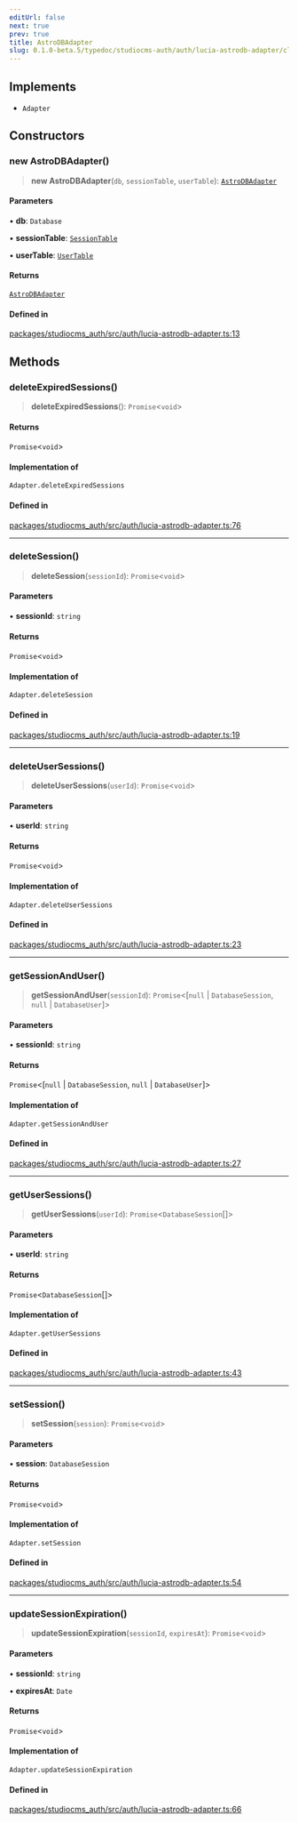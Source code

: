 ```yaml
---
editUrl: false
next: true
prev: true
title: AstroDBAdapter
slug: 0.1.0-beta.5/typedoc/studiocms-auth/auth/lucia-astrodb-adapter/classes/astrodbadapter
---
```


## Implements

* `Adapter`

## Constructors

### new AstroDBAdapter()

> **new AstroDBAdapter**(`db`, `sessionTable`, `userTable`): [`AstroDBAdapter`](/0.1.0-beta.5/typedoc/studiocms-auth/auth/lucia-astrodb-adapter/classes/astrodbadapter/)

#### Parameters

• **db**: `Database`

• **sessionTable**: [`SessionTable`](/0.1.0-beta.5/typedoc/studiocms-auth/auth/lucia-astrodb-adapter/type-aliases/sessiontable/)

• **userTable**: [`UserTable`](/0.1.0-beta.5/typedoc/studiocms-auth/auth/lucia-astrodb-adapter/type-aliases/usertable/)

#### Returns

[`AstroDBAdapter`](/0.1.0-beta.5/typedoc/studiocms-auth/auth/lucia-astrodb-adapter/classes/astrodbadapter/)

#### Defined in

[packages/studiocms\_auth/src/auth/lucia-astrodb-adapter.ts:13](https://github.com/astrolicious/studiocms/tree/main/packages/studiocms_auth/src/auth/lucia-astrodb-adapter.ts#L13)

## Methods

### deleteExpiredSessions()

> **deleteExpiredSessions**(): `Promise`\<`void`>

#### Returns

`Promise`\<`void`>

#### Implementation of

`Adapter.deleteExpiredSessions`

#### Defined in

[packages/studiocms\_auth/src/auth/lucia-astrodb-adapter.ts:76](https://github.com/astrolicious/studiocms/tree/main/packages/studiocms_auth/src/auth/lucia-astrodb-adapter.ts#L76)

***

### deleteSession()

> **deleteSession**(`sessionId`): `Promise`\<`void`>

#### Parameters

• **sessionId**: `string`

#### Returns

`Promise`\<`void`>

#### Implementation of

`Adapter.deleteSession`

#### Defined in

[packages/studiocms\_auth/src/auth/lucia-astrodb-adapter.ts:19](https://github.com/astrolicious/studiocms/tree/main/packages/studiocms_auth/src/auth/lucia-astrodb-adapter.ts#L19)

***

### deleteUserSessions()

> **deleteUserSessions**(`userId`): `Promise`\<`void`>

#### Parameters

• **userId**: `string`

#### Returns

`Promise`\<`void`>

#### Implementation of

`Adapter.deleteUserSessions`

#### Defined in

[packages/studiocms\_auth/src/auth/lucia-astrodb-adapter.ts:23](https://github.com/astrolicious/studiocms/tree/main/packages/studiocms_auth/src/auth/lucia-astrodb-adapter.ts#L23)

***

### getSessionAndUser()

> **getSessionAndUser**(`sessionId`): `Promise`\<\[`null` | `DatabaseSession`, `null` | `DatabaseUser`]>

#### Parameters

• **sessionId**: `string`

#### Returns

`Promise`\<\[`null` | `DatabaseSession`, `null` | `DatabaseUser`]>

#### Implementation of

`Adapter.getSessionAndUser`

#### Defined in

[packages/studiocms\_auth/src/auth/lucia-astrodb-adapter.ts:27](https://github.com/astrolicious/studiocms/tree/main/packages/studiocms_auth/src/auth/lucia-astrodb-adapter.ts#L27)

***

### getUserSessions()

> **getUserSessions**(`userId`): `Promise`\<`DatabaseSession`\[]>

#### Parameters

• **userId**: `string`

#### Returns

`Promise`\<`DatabaseSession`\[]>

#### Implementation of

`Adapter.getUserSessions`

#### Defined in

[packages/studiocms\_auth/src/auth/lucia-astrodb-adapter.ts:43](https://github.com/astrolicious/studiocms/tree/main/packages/studiocms_auth/src/auth/lucia-astrodb-adapter.ts#L43)

***

### setSession()

> **setSession**(`session`): `Promise`\<`void`>

#### Parameters

• **session**: `DatabaseSession`

#### Returns

`Promise`\<`void`>

#### Implementation of

`Adapter.setSession`

#### Defined in

[packages/studiocms\_auth/src/auth/lucia-astrodb-adapter.ts:54](https://github.com/astrolicious/studiocms/tree/main/packages/studiocms_auth/src/auth/lucia-astrodb-adapter.ts#L54)

***

### updateSessionExpiration()

> **updateSessionExpiration**(`sessionId`, `expiresAt`): `Promise`\<`void`>

#### Parameters

• **sessionId**: `string`

• **expiresAt**: `Date`

#### Returns

`Promise`\<`void`>

#### Implementation of

`Adapter.updateSessionExpiration`

#### Defined in

[packages/studiocms\_auth/src/auth/lucia-astrodb-adapter.ts:66](https://github.com/astrolicious/studiocms/tree/main/packages/studiocms_auth/src/auth/lucia-astrodb-adapter.ts#L66)
